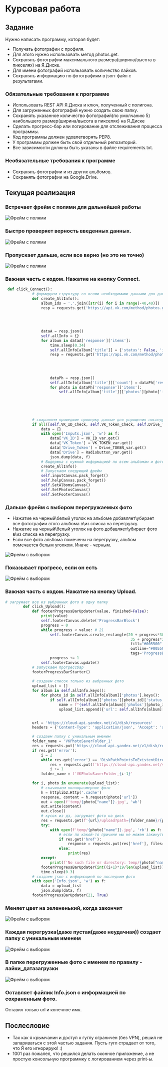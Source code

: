 # Курсовая работа

## Задание
Нужно написать программу, которая будет:
- Получать фотографии с профиля. 
- Для этого нужно использовать метод photos.get.
- Сохранять фотографии максимального размера(ширина/высота в пикселях) на Я.Диске.
- Для имени фотографий использовать количество лайков.
- Сохранять информацию по фотографиям в json-файл с результатами.

### Обязательные требования к программе
- Использовать REST API Я.Диска и ключ, полученный с полигона.
- Для загруженных фотографий нужно создать свою папку.
- Сохранять указанное количество фотографий(по умолчанию 5) наибольшего размер(ширина/высота в пикселях) на Я.Диске
- Сделать прогресс-бар или логирование для отслеживания процесса программы.
- Код программы должен удовлетворять PEP8.
- У программы должен быть свой отдельный репозиторий.
- Все зависимости должны быть указаны в файле requiremеnts.txt.

### Необязательные требования к программе
- Сохранять фотографии и из других альбомов.
- Сохранять фотографии на Google.Drive.

## Текущая реализация

### Встречает фрейм с полями для дальнейшей работы
![Фрейм с полями](/screens/InputsFrame.PNG)
### Быстро проверяет верность введенных данных.
![Фрейм с полями](/screens/InputsFrame_check.PNG)
### Пропускает дальше, если все верно (но это не точно)
![Фрейм с полями](/screens/InputsFrame_success.PNG)
### Важная часть с кодом. Нажатие на кнопку Connect.
```Python
 def click_Connect():
            # формируем структуру со всеми необходимыми данными для дальнейшей передачи на диск
            def create_AllInfo():
                album_ids = ','.join([str(i) for i in range(-40,40)])
                resp = requests.get('https://api.vk.com/method/photos.getAlbums', params={'access_token': self.VK_Token,
                                                                                          'v': self.version,
                                                                                          'owner_id': self.VK_ID,
                                                                                          'album_ids': album_ids})
                
                dataA = resp.json()
                self.allInfo = {}
                for album in dataA['response']['items']:
                    time.sleep(0.34)
                    self.allInfo[album['title']] = {'status': False, 'id': album['id'], 'photos': {}}
                    resp = requests.get('https://api.vk.com/method/photos.get', params = {'access_token': self.VK_Token,
                                                                                'v': self.version,
                                                                                'owner_id': self.VK_ID,
                                                                                'album_id': album['id'],
                                                                                'extended': '1'})
                    dataPh = resp.json()
                    self.allInfo[album['title']]['count'] = dataPh['response']['count']
                    for photo in dataPh['response']['items']:
                        self.allInfo[album['title']]['photos'][photo['id']] = {'status': False,
                                                                               'likes': photo['likes']['count'],
                                                                               'date': photo['date'],
                                                                               'url': photo['sizes'][-1]['url'],
                                                                               'icon_url': photo['sizes'][0]['url']}

            # сохраняем прошедшие проверку данные для упрощения последующих запусков программы
            if all([self.VK_ID_Check, self.VK_Token_Check, self.Drive_Token_Check]):
                data = {}
                with open('Inputs.json', 'w') as f:
                    data['VK_ID'] = VK_ID_var.get()
                    data['VK_Token'] = VK_TOKEN_var.get()
                    data['Drive_Token'] = Drive_TOKEN_var.get()
                    data['Drive'] = Radiobutton_var.get()
                    json.dump(data, f)
                # Выдержка с нужной информацией по всем альбомам и фото в них
                create_AllInfo()
                # Запускаем следующий фрейм
                self.inputCanvas.pack_forget()
                self.helpCanvas.pack_forget()
                self.SetAlbomsCanvas()
                self.SetPhotosCanvas()
                self.SetFooterCanvas()
```
### Дальше фрейм с выбором перегружаемых фото
- Нажатие на черный\белый уголок на альбоме добавляет\убирает все фотографии этого альбома в\из списка на перегрузку.
- Нажатие на черный\белый уголок на фото добавляет\убирает фото в\из списка на перегрузку.
- Если все фото альбома помечены на перегрузку, альбом помечается белым уголком. Иначе - черным.

![Фрейм с выбором](/screens/Selection_check.PNG)
### Показывает прогресс, если он есть
![Фрейм с выбором](/screens/Selection_progress.PNG)
### Важная часть с кодом. Нажатие на кнопку Upload.
```Python
# загружает все из выбранных фото в одну папку
        def click_Upload():
            def footerProgressBarUpdater(value, finished=False):
                print(value)
                self.footerCanvas.delete('ProgressBarBlock')
                progress = 0
                while progress < value: # 21
                    self.footerCanvas.create_rectangle(20 + progress*30, 19,
                                                        35 + progress*30, 50,
                                                        fill="#005500" if finished else 'white', 
                                                        outline="#005500" if finished else 'white',
                                                        tags='ProgressBarBlock')
                    progress += 1
                self.footerCanvas.update()
            # запускаем прогрессбар
            footerProgressBarStarter()
            
            # создаем список только из выбранных фото
            upload_list = []
            for album in self.allInfo.keys():
                for photo_id in self.allInfo[album]['photos'].keys():
                    if self.allInfo[album]['photos'][photo_id]['status']:
                        name = f"{self.allInfo[album]['photos'][photo_id]['likes']}_{self.allInfo[album]['photos'][photo_id]['date']}"
                        upload_list.append({'url': self.allInfo[album]['photos'][photo_id]['url'], 'name': name})


            url = 'https://cloud-api.yandex.net/v1/disk/resources'
            headers = {'Content-Type': 'application/json', 'Accept': 'application/json', 'Authorization': f'OAuth {self.Drive_Token}'}

            # создаем папку с уникальным именем
            folder_name = 'VKPhotoSaverFolder_1'
            res = requests.put('https://cloud-api.yandex.net/v1/disk/resources?path=VKPhotoSaverFolder_1', headers=headers).json()
            if res.get('error'):
                i = 2
                while res.get('error') == 'DiskPathPointsToExistentDirectoryError':
                    res = requests.put(f'https://cloud-api.yandex.net/v1/disk/resources?path=VKPhotoSaverFolder_{i}', headers=headers).json()
                    i += 1
                folder_name = f'VKPhotoSaverFolder_{i-1}'
            
            for i, photo in enumerate(upload_list):
                # скачиваем полноразмерное фото
                h = httplib2.Http('.cache')
                response, content = h.request(photo['url'])
                out = open(f'temp/{photo["name"]}.jpg', 'wb')
                out.write(content)
                out.close()
                # кусок из дз, загружает фото на диск
                res = requests.get(f'{url}/upload?path={folder_name}/{photo["name"]}&overwrite={True}', headers=headers).json() 
                try:
                    with open(f'temp/{photo["name"]}.jpg', 'rb') as f:
                        # если по какой-то причине мы не можем закинуть файл в нужное место, то и ссылки не будет(соответственно и ключа в json файле)
                        if res.get('href'): 
                            response = requests.put(res['href'], files={'file':f})
                        else:
                            print(res)
                except:
                    print(f'No such file or directory: temp/{photo["name"]}.jpg')
                footerProgressBarUpdater(int((i+1)*19/len(upload_list))) # пополняем шкалу
                time.sleep(0.3)
            # создаем json с информацией по последним фото
            with open('Info.json', 'w') as f:
                data = upload_list
                json.dump(data, f)
            footerProgressBarUpdater(21, True) 
```
### Меняет цвет на зелененький, когда закончит
![Фрейм с выбором](/screens/Selection_success.PNG)
### Каждая  перегрузка(даже пустая(даже неудачная)) создает папку с уникальным именем
![Фрейм с выбором](/screens/Drive_folders.PNG)
### В папке перегруженные фото с именем по правилу - лайки_датазагрузки
![Фрейм с выбором](/screens/Drive_images.PNG)
### Оставляет файлик Info.json с информацией по сохраненным фото.
Оставил только url и конечное имя.

## Послесловие
- Так как я крымчанин и доступ к гуглу ограничен (без VPN), решил не запариваться с этой частью задания. Пусть гугл страдает от того, что Я его игнорирую! :)
- 1001 раз пожалел, что решился делать оконное приложение, а не простую консольную программку с логированием через print-ы. 
